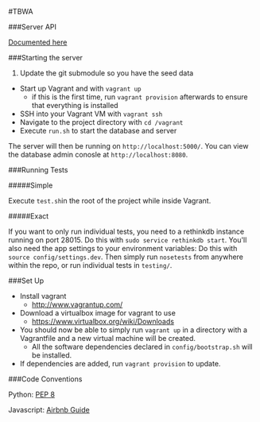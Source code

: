
#TBWA

###Server API

[Documented here](https://github.com/DAPMElab/TBWA/blob/master/src/server/README.md)

###Starting the server

1. Update the git submodule so you have the seed data
- Start up Vagrant and with `vagrant up`
    - if this is the first time, run `vagrant provision` afterwards to ensure that everything is installed
- SSH into your Vagrant VM with `vagrant ssh`
- Navigate to the project directory with `cd /vagrant`
- Execute `run.sh` to start the database and server

The server will then be running on `http://localhost:5000/`.
You can view the database admin conosle at `http://localhost:8080`.

###Running Tests

#####Simple

Execute `test.sh`in the root of the project while inside Vagrant.

#####Exact

If you want to only run individual tests, you need to a rethinkdb instance running on port 28015.
Do this with `sudo service rethinkdb start`.
You'll also need the app settings to your environment variables:
Do this with `source config/settings.dev`.
Then simply run `nosetests` from anywhere within the repo, or run individual tests in `testing/`.

###Set Up

- Install vagrant
  - http://www.vagrantup.com/
- Download a virtualbox image for vagrant to use
  - https://www.virtualbox.org/wiki/Downloads
- You should now be able to simply run `vagrant up`  in a directory with a Vagrantfile and a new virtual machine will be created.
  - All the software dependencies declared in `config/bootstrap.sh` will be installed.
- If dependencies are added, run `vagrant provision` to update.

###Code Conventions

Python: [PEP 8](http://www.python.org/dev/peps/pep-0008/)

Javascript: [Airbnb Guide](https://github.com/airbnb/javascript)

